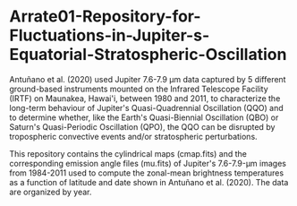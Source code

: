 # Arrate01-Repository-for-Fluctuations-in-Jupiter-s-Equatorial-Stratospheric-Oscillation

Antuñano et al. (2020) used Jupiter 7.6-7.9 µm data captured by 5 different ground-based instruments mounted on the Infrared Telescope Facility (IRTF) on Maunakea, Hawai'i, between 1980 and 2011, to characterize the long-term behaviour of Jupiter's Quasi-Quadrennial Oscillation (QQO) and to determine whether, like the Earth's Quasi-Biennial Oscillation (QBO) or Saturn's Quasi-Periodic Oscillation (QPO), the QQO can be disrupted by tropospheric convective events and/or stratospheric perturbations.

This repository contains the cylindrical maps (cmap.fits) and the corresponding emission angle files (mu.fits) of Jupiter's 7.6-7.9-µm images from 1984-2011 used to compute the zonal-mean brightness temperatures as a function of latitude and date shown in Antuñano et al. (2020). The data are organized by year.
